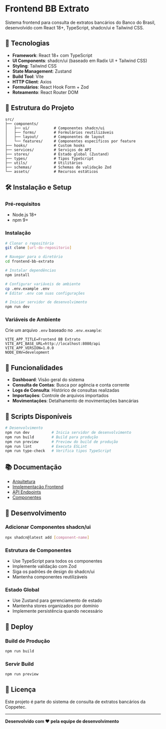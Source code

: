 # Frontend BB Extrato

Sistema frontend para consulta de extratos bancários do Banco do Brasil, desenvolvido com React 18+, TypeScript, shadcn/ui e Tailwind CSS.

## 🚀 Tecnologias

- **Framework**: React 18+ com TypeScript
- **UI Components**: shadcn/ui (baseado em Radix UI + Tailwind CSS)
- **Styling**: Tailwind CSS
- **State Management**: Zustand
- **Build Tool**: Vite
- **HTTP Client**: Axios
- **Formulários**: React Hook Form + Zod
- **Roteamento**: React Router DOM

## 📁 Estrutura do Projeto

```
src/
├── components/
│   ├── ui/           # Componentes shadcn/ui
│   ├── forms/        # Formulários reutilizáveis
│   ├── layout/       # Componentes de layout
│   └── features/     # Componentes específicos por feature
├── hooks/            # Custom hooks
├── services/         # Serviços de API
├── stores/           # Estado global (Zustand)
├── types/            # Tipos TypeScript
├── utils/            # Utilitários
├── schemas/          # Schemas de validação Zod
└── assets/           # Recursos estáticos
```

## 🛠️ Instalação e Setup

### Pré-requisitos
- Node.js 18+ 
- npm 9+

### Instalação
```bash
# Clonar o repositório
git clone [url-do-repositorio]

# Navegar para o diretório
cd frontend-bb-extrato

# Instalar dependências
npm install

# Configurar variáveis de ambiente
cp .env.example .env
# Editar .env com suas configurações

# Iniciar servidor de desenvolvimento
npm run dev
```

### Variáveis de Ambiente
Crie um arquivo `.env` baseado no `.env.example`:

```env
VITE_APP_TITLE=Frontend BB Extrato
VITE_API_BASE_URL=http://localhost:8080/api
VITE_APP_VERSION=1.0.0
NODE_ENV=development
```

## 🎯 Funcionalidades

- **Dashboard**: Visão geral do sistema
- **Consulta de Contas**: Busca por agência e conta corrente
- **Logs de Consulta**: Histórico de consultas realizadas
- **Importações**: Controle de arquivos importados
- **Movimentações**: Detalhamento de movimentações bancárias

## 🧪 Scripts Disponíveis

```bash
# Desenvolvimento
npm run dev          # Inicia servidor de desenvolvimento
npm run build        # Build para produção
npm run preview      # Preview do build de produção
npm run lint         # Executa ESLint
npm run type-check   # Verifica tipos TypeScript
```

## 📚 Documentação

- [Arquitetura](./docs/architecture-overview.md)
- [Implementação Frontend](./docs/frontend-implementation.md)
- [API Endpoints](./docs/api-endpoints.md)
- [Componentes](./docs/components-reference.md)

## 🔧 Desenvolvimento

### Adicionar Componentes shadcn/ui
```bash
npx shadcn@latest add [component-name]
```

### Estrutura de Componentes
- Use TypeScript para todos os componentes
- Implemente validação com Zod
- Siga os padrões de design do shadcn/ui
- Mantenha componentes reutilizáveis

### Estado Global
- Use Zustand para gerenciamento de estado
- Mantenha stores organizados por domínio
- Implemente persistência quando necessário

## 🚀 Deploy

### Build de Produção
```bash
npm run build
```

### Servir Build
```bash
npm run preview
```

## 📝 Licença

Este projeto é parte do sistema de consulta de extratos bancários da Coppetec.

---

**Desenvolvido com ❤️ pela equipe de desenvolvimento**
